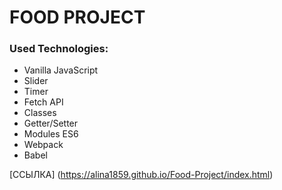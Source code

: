 # FOOD PROJECT

### Used Technologies:
* Vanilla JavaScript
* Slider
* Timer
* Fetch API
* Classes
* Getter/Setter
* Modules ES6
* Webpack
* Babel

[ССЫЛКА] (https://alina1859.github.io/Food-Project/index.html)
